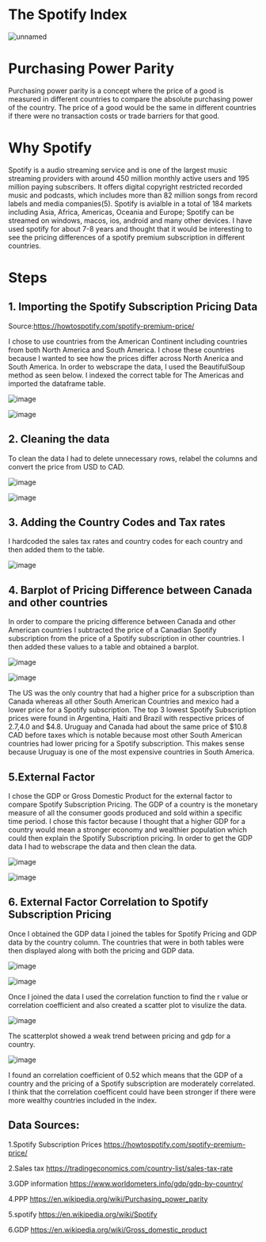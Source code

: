 # The Spotify Index

![unnamed](https://user-images.githubusercontent.com/120099114/206535243-492f6ef1-fd32-4691-a32b-b78e376e780a.png)

# Purchasing Power Parity
Purchasing power parity is a concept where the price of a good is measured in different countries to compare the absolute purchasing power of the country. The price of a good would be the same in different countries if there were no transaction costs or trade barriers for that good.

# Why Spotify
Spotify is a audio streaming service and is one of the largest music streaming providers with around 450 million monthly active users and 195 million paying subscribers. It offers digital copyright restricted recorded music and podcasts, which includes more than 82 million songs from record labels and media companies(5). Spotify is avialble in a total of 184 markets including Asia, Africa, Americas, Oceania and Europe; Spotify can be streamed on windows, macos, ios, android and many other devices. I have used spotify for about 7-8 years and thought that it would be interesting to see the pricing differences of a spotify premium subscription in different countries.

# Steps

## 1. Importing the Spotify Subscription Pricing Data 

Source:https://howtospotify.com/spotify-premium-price/

I chose to use countries from the American Continent including countries from both North America and South America. I chose these countries because I wanted to see how the prices differ across North Anerica and South America. In order to webscrape the data, I used the BeautifulSoup method as seen below. I indexed the correct table for The Americas and imported the dataframe table.

![image](https://user-images.githubusercontent.com/120099114/206542459-663751e1-2e21-4f8b-ab0b-1337acc8db2a.png)

![image](https://user-images.githubusercontent.com/120099114/206543429-c0369665-efea-4f35-977e-269aacd89ae0.png)

## 2. Cleaning the data

To clean the data I had to delete unnecessary rows, relabel the columns and convert the price from USD to CAD.

![image](https://user-images.githubusercontent.com/120099114/206544597-dcc7a77f-4f70-4ebf-be6f-d385cc33f691.png)

![image](https://user-images.githubusercontent.com/120099114/206544898-a27fde0c-9df5-4662-8191-0b95e6eda445.png)

## 3. Adding the Country Codes and Tax rates

I hardcoded the sales tax rates and country codes for each country and then added them to the table.

![image](https://user-images.githubusercontent.com/120099114/206545485-fd635292-341a-4fe5-9da9-3d309623f594.png)

## 4. Barplot of Pricing Difference between Canada and other countries

In order to compare the pricing difference between Canada and other American countries I subtracted the price of a Canadian Spotify subscription from the price of a Spotify subscription in other countries. I then added these values to a table and obtained a barplot.

![image](https://user-images.githubusercontent.com/120099114/206546718-02c57a02-388c-4cfd-b19d-0ab9b374f8cf.png)

![image](https://user-images.githubusercontent.com/120099114/206546774-38af3911-44c3-4dca-907a-2e9cfcb0cf50.png)

The US was the only country that had a higher price for a subscription than Canada whereas all other South American Countries and mexico had a lower price for a Spotify subscription. The top 3 lowest Spotify Subscription prices were found in Argentina, Haiti and Brazil with respective prices of $2.7 ,$4.0 and $4.8. Uruguay and Canada had about the same price of $10.8 CAD before taxes which is notable because most other South American countries had lower pricing for a Spotify subscription. This makes sense because Uruguay is one of the most expensive countries in South America.

## 5.External Factor

I chose the GDP or Gross Domestic Product for the external factor to compare Spotify Subscription Pricing. The GDP of a country is the monetary measure of all the consumer goods produced and sold within a specific time period. I chose this factor because I thought that a higher GDP for a country would mean a stronger economy and wealthier population which could then explain the Spotify Subscription pricing. In order to get the GDP data I had to webscrape the data and then clean the data.

![image](https://user-images.githubusercontent.com/120099114/206551092-d6021ae5-2637-475b-8ef2-c5c3d68071b0.png)

![image](https://user-images.githubusercontent.com/120099114/206551295-ec555083-d345-45e7-bace-097ae170d6c5.png)

## 6. External Factor Correlation to Spotify Subscription Pricing

Once I obtained the GDP data I joined the tables for Spotify Pricing and GDP data by the country column. The countries that were in both tables were then displayed along with both the pricing and GDP data.

![image](https://user-images.githubusercontent.com/120099114/206551956-9d281760-de4a-4ef8-ab62-fe65c4b5a538.png)

![image](https://user-images.githubusercontent.com/120099114/206552108-3bdd4cc8-1736-45d5-998d-115e17d6c93f.png)

Once I joined the data I used the correlation function to find the r value or correlation coefficient and also created a scatter plot to visulize the data.

![image](https://user-images.githubusercontent.com/120099114/206552844-664606d1-bff7-4cd8-bbde-899f3ea8dfb6.png)

The scatterplot showed a weak trend between pricing and gdp for a country.

![image](https://user-images.githubusercontent.com/120099114/206552934-6f3829d4-8844-4a35-844f-d6483aeb9e5e.png)

I found an correlation coefficient of 0.52 which means that the GDP of a country and the pricing of a Spotify subscription are moderately correlated. I think that the correlation coefficent could have been stronger if there were more wealthy countries included in the index.

## Data Sources:

1.Spotify Subscription Prices
https://howtospotify.com/spotify-premium-price/

2.Sales tax
https://tradingeconomics.com/country-list/sales-tax-rate

3.GDP information
https://www.worldometers.info/gdp/gdp-by-country/

4.PPP
https://en.wikipedia.org/wiki/Purchasing_power_parity

5.spotify
https://en.wikipedia.org/wiki/Spotify

6.GDP
https://en.wikipedia.org/wiki/Gross_domestic_product
